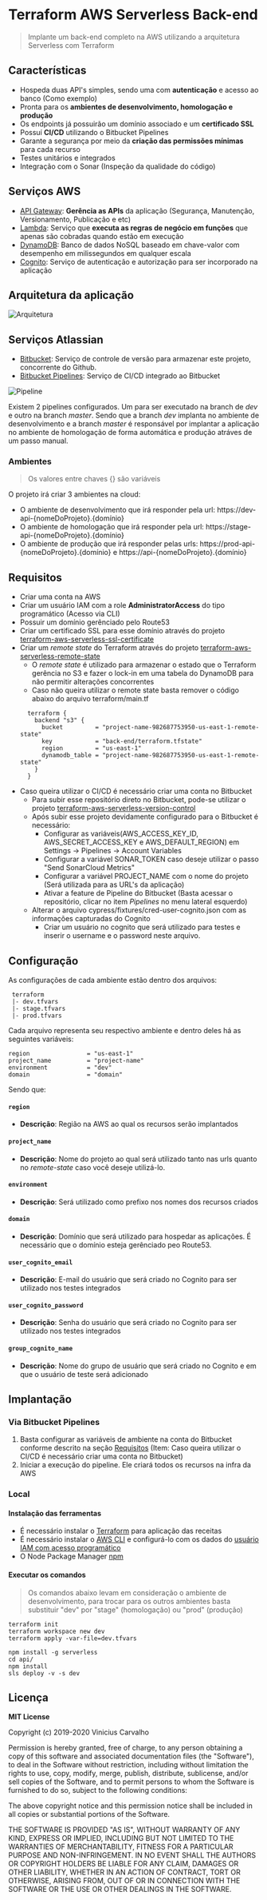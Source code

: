 # Terraform AWS Serverless Back-end

> Implante um back-end completo na AWS utilizando a arquitetura Serverless com Terraform

## Características

* Hospeda duas API's simples, sendo uma com **autenticação** e acesso ao banco (Como exemplo)
* Pronta para os **ambientes de desenvolvimento, homologação e produção**
* Os endpoints já possuirão um domínio associado e um **certificado SSL**
* Possuí **CI/CD** utilizando o Bitbucket Pipelines
* Garante a segurança por meio da **criação das permissões mínimas** para cada recurso
* Testes unitários e integrados
* Integração com o Sonar (Inspeção da qualidade do código)

## Serviços AWS

* [API Gateway][1]: **Gerência as APIs** da aplicação (Segurança, Manutenção, Versionamento, Publicação e etc)
* [Lambda][2]: Serviço que **executa as regras de negócio em funções** que apenas são cobradas quando estão em execução
* [DynamoDB][3]: Banco de dados NoSQL baseado em chave-valor com desempenho em milissegundos em qualquer escala
* [Cognito][4]: Serviço de autenticação e autorização para ser incorporado na aplicação

[1]: https://aws.amazon.com/pt/api-gateway/
[2]: https://aws.amazon.com/pt/lambda/
[3]: https://aws.amazon.com/pt/dynamodb/
[4]: https://aws.amazon.com/pt/cognito/

## Arquitetura da aplicação

![Arquitetura][5]

[5]: assets/architecture.png

## Serviços Atlassian

* [Bitbucket][6]: Serviço de controle de versão para armazenar este projeto, concorrente do Github.
* [Bitbucket Pipelines][7]: Serviço de CI/CD integrado ao Bitbucket

[6]: https://www.atlassian.com/br/software/bitbucket
[7]: https://bitbucket.org/product/br/features/pipelines

![Pipeline][8]

[8]: assets/pipeline.png

Existem 2 pipelines configurados. Um para ser executado na branch de *dev* e outro na branch *master*. Sendo que a branch *dev* implanta no ambiente de desenvolvimento e a branch *master* é responsável por implantar a aplicação no ambiente de homologação de forma automática e produção atráves de um passo manual.

### Ambientes

> Os valores entre chaves {} são variáveis

O projeto irá criar 3 ambientes na cloud: 

- O ambiente de desenvolvimento que irá responder pela url: https://dev-api-{nomeDoProjeto}.{domínio}
- O ambiente de homologação que irá responder pela url: https://stage-api-{nomeDoProjeto}.{domínio}
- O ambiente de produção que irá responder pelas urls: https://prod-api-{nomeDoProjeto}.{domínio} e https://api-{nomeDoProjeto}.{domínio}

## Requisitos

- Criar uma conta na AWS
- Criar um usuário IAM com a role **AdministratorAccess** do tipo programático (Acesso via CLI)
- Possuir um domínio gerênciado pelo Route53
- Criar um certificado SSL para esse domínio através do projeto [terraform-aws-serverless-ssl-certificate][13]
- Criar um *remote state* do Terraform através do projeto [terraform-aws-serverless-remote-state][11]
  - O *remote state* é utilizado para armazenar o estado que o Terraform gerência no S3 e fazer o lock-in em uma tabela do DynamoDB para não permitir alterações concorrentes
  - Caso não queira utilizar o remote state basta remover o código abaixo do arquivo terraform/main.tf
  ``` hcl
    terraform {
      backend "s3" {
        bucket         = "project-name-982687753950-us-east-1-remote-state"
        key            = "back-end/terraform.tfstate"
        region         = "us-east-1"
        dynamodb_table = "project-name-982687753950-us-east-1-remote-state"
      }
    }
  ```
- Caso queira utilizar o CI/CD é necessário criar uma conta no Bitbucket
  - Para subir esse repositório direto no Bitbucket, pode-se utilizar o projeto [terraform-aws-serverless-version-control][12]
  - Após subir esse projeto devidamente configurado para o Bitbucket é necessário:
    - Configurar as variáveis(AWS_ACCESS_KEY_ID, AWS_SECRET_ACCESS_KEY e AWS_DEFAULT_REGION) em Settings -> Pipelines -> Account Variables
    - Configurar a variável SONAR_TOKEN caso deseje utilizar o passo "Send SonarCloud Metrics"
    - Configurar a variável PROJECT_NAME com o nome do projeto (Será utilizada para as URL's da aplicação)
    - Ativar a feature de Pipeline do Bitbucket (Basta acessar o repositório, clicar no item *Pipelines* no menu lateral esquerdo)
  - Alterar o arquivo cypress/fixtures/cred-user-cognito.json com as informações capturadas do Cognito
    - Criar um usuário no cognito que será utilizado para testes e inserir o username e o password neste arquivo.

[9]: https://learn.hashicorp.com/terraform/getting-started/install.html
[10]: https://www.npmjs.com/get-npm
[11]: https://github.com/vinicius91carvalho/terraform-aws-serverless-remote-state
[12]: https://github.com/vinicius91carvalho/terraform-aws-serverless-version-control
[13]: https://github.com/vinicius91carvalho/terraform-aws-serverless-ssl-certificate

## Configuração

As configurações de cada ambiente estão dentro dos arquivos:
```
 terraform
 |- dev.tfvars
 |- stage.tfvars
 |- prod.tfvars
```

Cada arquivo representa seu respectivo ambiente e dentro deles há as seguintes variáveis:

```
region                = "us-east-1"
project_name          = "project-name"
environment           = "dev"
domain                = "domain"
```

Sendo que:

#### `region`
- __Descrição__: Região na AWS ao qual os recursos serão implantados
#### `project_name`
- __Descrição__: Nome do projeto ao qual será utilizado tanto nas urls quanto no *remote-state* caso você deseje utilizá-lo.
#### `environment`
- __Descrição__: Será utilizado como prefixo nos nomes dos recursos criados
#### `domain`
- __Descrição__: Domínio que será utilizado para hospedar as aplicações. É necessário que o domínio esteja gerênciado peo Route53.
#### `user_cognito_email`
- __Descrição__: E-mail do usuário que será criado no Cognito para ser utilizado nos testes integrados
#### `user_cognito_password`
- __Descrição__: Senha do usuário que será criado no Cognito para ser utilizado nos testes integrados
#### `group_cognito_name`
- __Descrição__: Nome do grupo de usuário que será criado no Cognito e em que o usuário de teste será adicionado

## Implantação

### Via Bitbucket Pipelines

1. Basta configurar as variáveis de ambiente na conta do Bitbucket conforme descrito na seção [Requisitos][14] (Item: Caso queira utilizar o CI/CD é necessário criar uma conta no Bitbucket)
2. Iniciar a execução do pipeline. Ele criará todos os recursos na infra da AWS

[14]: #Requisitos

### Local

#### Instalação das ferramentas

- É necessário instalar o [Terraform][9] para aplicação das receitas
- É necessário instalar o [AWS CLI][15] e configurá-lo com os dados do [usuário IAM com acesso programático][14]
- O Node Package Manager [npm][10]
 
[15]: https://docs.aws.amazon.com/pt_br/cli/latest/userguide/cli-chap-configure.html

#### Executar os comandos

> Os comandos abaixo levam em consideração o ambiente de desenvolvimento, para trocar para os outros ambientes basta substituir "dev" por "stage" (homologação) ou "prod" (produção)

```
terraform init
terraform workspace new dev
terraform apply -var-file=dev.tfvars

npm install -g serverless
cd api/
npm install
sls deploy -v -s dev
```

## Licença

__MIT License__

Copyright (c) 2019-2020 Vinicius Carvalho

Permission is hereby granted, free of charge, to any person obtaining a copy
of this software and associated documentation files (the "Software"), to
deal in the Software without restriction, including without limitation the
rights to use, copy, modify, merge, publish, distribute, sublicense, and/or
sell copies of the Software, and to permit persons to whom the Software is
furnished to do so, subject to the following conditions:

The above copyright notice and this permission notice shall be included in
all copies or substantial portions of the Software.

THE SOFTWARE IS PROVIDED "AS IS", WITHOUT WARRANTY OF ANY KIND, EXPRESS OR
IMPLIED, INCLUDING BUT NOT LIMITED TO THE WARRANTIES OF MERCHANTABILITY,
FITNESS FOR A PARTICULAR PURPOSE AND NON-INFRINGEMENT. IN NO EVENT SHALL THE
AUTHORS OR COPYRIGHT HOLDERS BE LIABLE FOR ANY CLAIM, DAMAGES OR OTHER
LIABILITY, WHETHER IN AN ACTION OF CONTRACT, TORT OR OTHERWISE, ARISING
FROM, OUT OF OR IN CONNECTION WITH THE SOFTWARE OR THE USE OR OTHER DEALINGS
IN THE SOFTWARE.